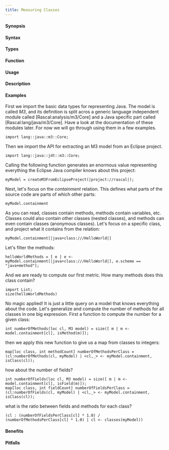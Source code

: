 ```yaml
---
title: Measuring Classes
---
```


#### Synopsis


#### Syntax

#### Types

#### Function
       
#### Usage

#### Description

#### Examples


First we import the basic data types for representing Java. The model is called _M3_, and its definition is split acros a generic
language independent module called [Rascal:analysis/m3/Core] and a Java specific part called [Rascal:lang/java/m3/Core]. Have a look at the documentation 
of these modules later. For now we will go through using them in a few examples.

```rascal-shell
import lang::java::m3::Core;
```
Then we import the API for extracting an M3 model from an Eclipse project. 
```rascal-shell,continue
import lang::java::jdt::m3::Core;
```
Calling the following function generates an enormous value representing everything the Eclipse Java compiler knows about this project:
```rascal-shell,continue
myModel = createM3FromEclipseProject(|project://rascal|);
```
Next, let's focus on the _containment_ relation. This defines what parts of the source code are parts of which other parts:
```rascal-shell,continue
myModel.containment
```
As you can read, classes contain methods, methods contain variables, etc. Classes could also contain other classes (nested classes), and methods can even contain classes (anonymous classes). Let's focus on a specific class, and project what it contains from the relation:
```rascal-shell,continue
myModel.containment[|java+class:///HelloWorld|]
```
Let's filter the methods:
```rascal-shell,continue
helloWorldMethods = [ e | e <- myModel.containment[|java+class:///HelloWorld|], e.scheme == "java+method"];
```
And we are ready to compute our first metric. How many methods does this class contain?
```rascal-shell,continue
import List;
size(helloWorldMethods)
```
No magic applied! It is just a little query on a model that knows everything about the code. Let's generalize and compute the number of methods for all classes in one big expression. First a function to compute the number for a given class:
```rascal-shell,continue
int numberOfMethods(loc cl, M3 model) = size([ m | m <- model.containment[cl], isMethod(m)]);
```
then we apply this new function to give us a map from classes to integers:
```rascal-shell,continue
map[loc class, int methodCount] numberOfMethodsPerClass = (cl:numberOfMethods(cl, myModel) | <cl,_> <- myModel.containment, isClass(cl));
```
how about the number of fields?
```rascal-shell,continue
int numberOfFields(loc cl, M3 model) = size([ m | m <- model.containment[cl], isField(m)]);
map[loc class, int fieldCount] numberOfFieldsPerClass = (cl:numberOfFields(cl, myModel) | <cl,_> <- myModel.containment, isClass(cl));
```
what is the ratio between fields and methods for each class?
```rascal-shell,continue
(cl : (numberOfFieldsPerClass[cl] * 1.0) / (numberOfMethodsPerClass[cl] * 1.0) | cl <- classes(myModel))
```

#### Benefits

#### Pitfalls

